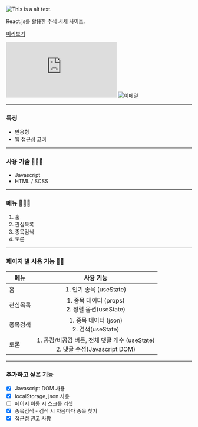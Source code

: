 ![This is a alt text.](http://peamexx.com/img/titleImg.jpg)

React.js를 활용한 주식 시세 사이트.

[미리보기](https://peamexx.github.io/tock/)

![개인 블로그](https://img.shields.io/badge/blog-개인블로그Click-blueviolet?link=http://peamexx.tistory.com)
![이메일](https://img.shields.io/badge/email-peamexx@daum.net-pink)

___

### 특징
- 반응형
- 웹 접근성 고려
___

### 사용 기술 🤸🤸‍♂️
- Javascript
- HTML / SCSS
___

### 메뉴 👩🏻‍💻
1. 홈
2. 관심목록
3. 종목검색
4. 토론

___

### 페이지 별 사용 기능 🎅🏻
| 메뉴  | 사용 기능 |
| ------------- |:-------------:|
| 홈      | 1. 인기 종목 (useState)     |
| 관심목록      | 1. 종목 데이터 (props)<br /> 2. 정렬 옵션(useState)     |
| 종목검색      | 1. 종목 데이터 (json)<br /> 2. 검색(useState)     |
| 토론      | 1. 공감/비공감 버튼, 전체 댓글 개수 (useState)<br /> 2. 댓글 수정(Javascript DOM) |

___

### 추가하고 싶은 기능
- [X] Javascript DOM 사용
- [X] localStorage, json 사용
- [ ] 페이지 이동 시 스크롤 리셋
- [X] 종목검색 - 검색 시 자음마다 종목 찾기
- [X] 접근성 권고 사항
